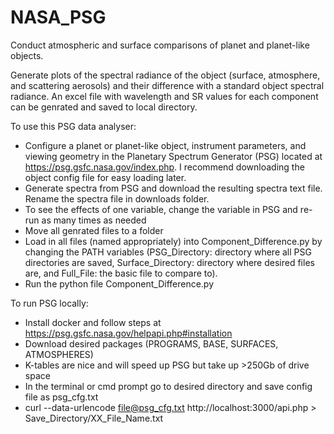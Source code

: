 # NASA_PSG

Conduct atmospheric and surface comparisons of planet and planet-like objects. 

Generate plots of the spectral radiance of the object (surface, atmosphere, and scattering aerosols) and their difference with a standard object spectral radiance. An excel file with wavelength and SR values for each component can be genrated and saved to local directory. 


To use this PSG data analyser:

* Configure a planet or planet-like object, instrument parameters, and viewing geometry in the Planetary Spectrum Generator (PSG) located at https://psg.gsfc.nasa.gov/index.php. I recommend downloading the object config file for easy loading later. 
* Generate spectra from PSG and download the resulting spectra text file. Rename the spectra file in downloads folder.
* To see the effects of one variable, change the variable in PSG and re-run as many times as needed
* Move all genrated files to a folder
* Load in all files (named appropriately) into Component_Difference.py by changing the PATH variables (PSG_Directory: directory where all PSG directories are saved, Surface_Directory: directory where desired files are, and Full_File: the basic file to compare to).
* Run the python file Component_Difference.py

To run PSG locally:
* Install docker and follow steps at https://psg.gsfc.nasa.gov/helpapi.php#installation
* Download desired packages (PROGRAMS, BASE, SURFACES, ATMOSPHERES)
* K-tables are nice and will speed up PSG but take up >250Gb  of drive space
* In the terminal or cmd prompt go to desired directory and save config file as psg_cfg.txt
* curl --data-urlencode file@psg_cfg.txt http://localhost:3000/api.php > Save_Directory/XX_File_Name.txt
